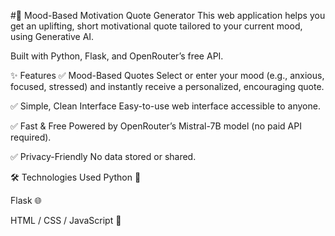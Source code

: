 #🌟 Mood-Based Motivation Quote Generator
This web application helps you get an uplifting, short motivational quote tailored to your current mood, using Generative AI.

Built with Python, Flask, and OpenRouter’s free API.

✨ Features
✅ Mood-Based Quotes
Select or enter your mood (e.g., anxious, focused, stressed) and instantly receive a personalized, encouraging quote.

✅ Simple, Clean Interface
Easy-to-use web interface accessible to anyone.

✅ Fast & Free
Powered by OpenRouter’s Mistral-7B model (no paid API required).

✅ Privacy-Friendly
No data stored or shared.

🛠️ Technologies Used
Python 🐍

Flask 🌐

HTML / CSS / JavaScript 🎨

